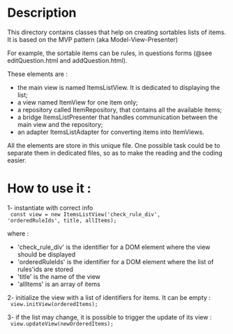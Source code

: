 # Description
 This directory contains classes that help on creating sortables lists of items.
 It is based on the MVP pattern (aka Model-View-Presenter)

 For example, the sortable items can be rules, in questions forms
 (@see editQuestion.html and addQuestion.html).

 These elements are :
 - the main view is named ItemsListView. It is dedicated to displaying the
 list;
 - a view named ItemView for one item only;
 - a repository called ItemRepository, that contains all the available items;
 - a bridge ItemsListPresenter that handles communication between the main
 view and the repository;
 - an adapter ItemsListAdapter for converting items into ItemViews.

 All the elements are store in this unique file. One possible task could be to
 separate them in dedicated files, so as to make the reading and the coding easier.

 # How to use it :  
 1- instantiate with correct info  
 <code>
 const view = new ItemsListView('check_rule_div', 'orderedRuleIds', title, allItems);
 </code>  
 
 where :
   - 'check_rule_div' is the identifier for a DOM element where the view should be displayed
   - 'orderedRuleIds' is the identifier for a DOM element where the list of rules'ids are stored
   - 'title' is the name of the view
   - 'allItems' is an array of items

 2- initialize the view with a list of identifiers for items. It can be empty :  
 <code>
 view.initView(orderedItems);
 </code>

 3- if the list may change, it is possible to trigger the update of its view :  
 <code>
 view.updateView(newOrderedItems);
 </code>


